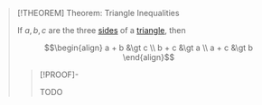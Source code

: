 >[!THEOREM] Theorem: Triangle Inequalities
>
>If $a,b,c$ are the three [sides](../Polygon.md) of a [triangle](Triangle.md), then
>
>$$\begin{align} a + b &\gt c \\ b + c &\gt a \\ a + c &\gt b \end{align}$$
>
>>[!PROOF]-
>>
>>TODO
>>
>